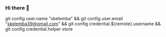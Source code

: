 ### Hi there 👋

<!--
**skelemba/skelemba** is a ✨ _special_ ✨ repository because its `README.md` (this file) appears on your GitHub profile.

Here are some ideas to get you started:

- 🔭 I’m currently working on ...
- 🌱 I’m currently learning ...
- 👯 I’m looking to collaborate on ...
- 🤔 I’m looking for help with ...
- 💬 Ask me about ...
- 📫 How to reach me: ...
- 😄 Pronouns: ...
- ⚡ Fun fact: ...
-->


git config user.name "skelemba" && git config user.email "skelemba39@gmail.com" && git config credential.${remote}.username <skelemba> && git config credential.helper store